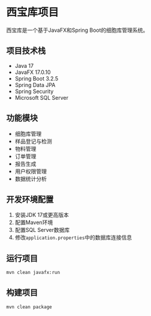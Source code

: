# 西宝库项目

西宝库是一个基于JavaFX和Spring Boot的细胞库管理系统。

## 项目技术栈

- Java 17
- JavaFX 17.0.10
- Spring Boot 3.2.5
- Spring Data JPA
- Spring Security
- Microsoft SQL Server

## 功能模块

- 细胞库管理
- 样品登记与检测
- 物料管理
- 订单管理
- 报告生成
- 用户权限管理
- 数据统计分析

## 开发环境配置

1. 安装JDK 17或更高版本
2. 配置Maven环境
3. 配置SQL Server数据库
4. 修改`application.properties`中的数据库连接信息

## 运行项目

```bash
mvn clean javafx:run
```

## 构建项目

```bash
mvn clean package
``` 